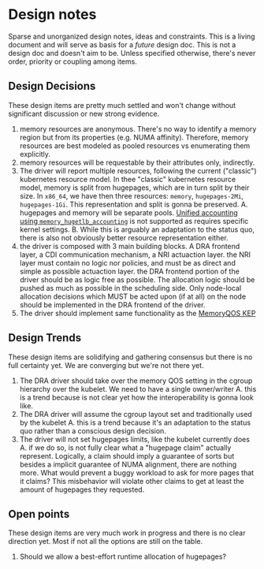 Design notes
============

Sparse and unorganized design notes, ideas and constraints. This is a living document and will serve as basis for a *future* design doc.
This is not a design doc and doesn't aim to be. Unless specified otherwise, there's never order, priority or coupling among items.

## Design Decisions

These design items are pretty much settled and won't change without significant discussion or new strong evidence.

1. memory resources are anonymous. There's no way to identify a memory region but from its properties (e.g. NUMA affinity).
   Therefore, memory resources are best modeled as pooled resources vs enumerating them explicitly.
2. memory resources will be requestable by their attributes only, indirectly.
3. The driver will report multiple resources, following the current ("classic") kubernetes resource model.
   In thee "classic" kubernetes resource model, memory is split from hugepages, which are in turn split by their size.
   In `x86_64`, we have then three resources: `memory`, `hugepages-2Mi`, `hugepages-1Gi`. This representation and split is gonna be preserved.
   A. hugepages and memory will be separate pools. [Unified accounting using `memory_hugetlb_accounting`](https://docs.kernel.org/admin-guide/cgroup-v2.html)
      is not supported as requires specific kernel settings.
   B. While this is arguably an adaptation to the status quo, there is also not obviously better resource representation either.
4. the driver is composed with 3 main building blocks. A DRA frontend layer, a CDI communication mechanism, a NRI actuaction layer.
   the NRI layer must contain no logic nor policies, and must be as direct and simple as possible actuaction layer.
   the DRA frontend portion of the driver should be as logic free as possible. The allocation logic should be pushed as much as possible in the
   scheduling side. Only node-local allocation decisions which MUST be acted upon (if at all) on the node should be implemented in the DRA
   frontend of the driver.
5. The driver should implement same functionality as the [MemoryQOS KEP](https://github.com/kubernetes/enhancements/issues/2570)

## Design Trends

These design items are solidifying and gathering consensus but there is no full certainty yet. We are converging but we're not there yet.

1. The DRA driver should take over the memory QOS setting in the cgroup hierarchy over the kubelet. We need to have a single owner/writer
   A. this is a trend because is not clear yet how the interoperability is gonna look like.
2. The DRA driver will assume the cgroup layout set and traditionally used by the kubelet
   A. this is a trend because it's an adaptation to the status quo rather than a conscious design decision.
3. The driver will not set hugepages limits, like the kubelet currently does
   A. if we do so, is not fully clear what a "hugepage claim" actually represent. Logically, a claim should imply a guarantee of sorts
      but besides a implicit guarantee of NUMA alignment, there are nothing more. What would prevent a buggy workload to ask for more pages
      that it claims? This misbehavior will violate other claims to get at least the amount of hugepages they requested.

## Open points

These design items are very much work in progress and there is no clear direction yet. Most if not all the options are still on the table.

1. Should we allow a best-effort runtime allocation of hugepages?
